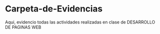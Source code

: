 # Carpeta-de-Evidencias
Aqui, evidencio todas las actividades realizadas en clase de DESARROLLO DE PAGINAS WEB
